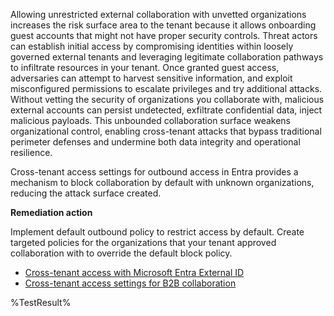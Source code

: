 Allowing unrestricted external collaboration with unvetted organizations increases the risk surface area to the tenant because it allows onboarding guest accounts that might not have proper security controls. Threat actors can establish initial access by compromising identities within loosely governed external tenants and leveraging legitimate collaboration pathways to infiltrate resources in your tenant. Once granted guest access, adversaries can attempt to harvest sensitive information, and exploit misconfigured permissions to escalate privileges and try additional attacks. Without vetting the security of organizations you collaborate with, malicious external accounts can persist undetected, exfiltrate confidential data, inject malicious payloads. This unbounded collaboration surface weakens organizational control, enabling cross-tenant attacks that bypass traditional perimeter defenses and undermine both data integrity and operational resilience.

Cross-tenant access settings for outbound access in Entra provides a mechanism to block collaboration by default with unknown organizations, reducing the attack surface created.

**Remediation action**

Implement default outbound policy to restrict access by default. Create targeted policies for the organizations that your tenant approved collaboration with to override the default block policy.
- [Cross-tenant access with Microsoft Entra External ID](https://learn.microsoft.com/en-us/entra/external-id/cross-tenant-access-overview)
- [Cross-tenant access settings for B2B collaboration](https://learn.microsoft.com/en-us/entra/external-id/cross-tenant-access-settings-b2b-collaboration#configure-default-settings)
<!--- Results --->
%TestResult%
